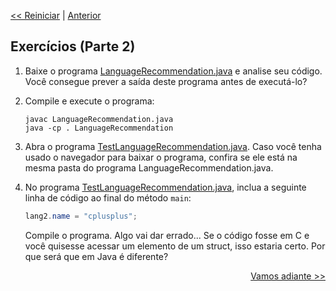 <p align="left"><a href="../README.md"><< Reiniciar</a> | <a href="README03.md">Anterior</a></p>

## Exercícios (Parte 2)

1. Baixe o programa [LanguageRecommendation.java](../src/LanguageRecommendation.java) e analise seu código. Você consegue prever a saída deste programa antes de executá-lo?

2. Compile e execute o programa:
   ```
   javac LanguageRecommendation.java
   java -cp . LanguageRecommendation
   ```

3. Abra o programa [TestLanguageRecommendation.java](../src/TestLanguageRecommendation.java). Caso você tenha usado o navegador para baixar o programa, confira se ele está na mesma pasta do programa LanguageRecommendation.java.

4. No programa [TestLanguageRecommendation.java](../src/TestLanguageRecommendation.java), inclua a seguinte linha de código ao final do método `main`:
    ```java
    lang2.name = "cplusplus";
    ```
    Compile o programa. Algo vai dar errado... Se o código fosse em C e você quisesse acessar um elemento de um struct, isso estaria certo. Por que será que em Java é diferente?
    
<p align="right"><a href="README05.md">Vamos adiante >></a> </p>
